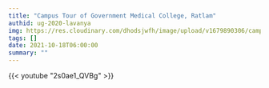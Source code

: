 ```yaml
---
title: "Campus Tour of Government Medical College, Ratlam"
authid: ug-2020-lavanya
img: https://res.cloudinary.com/dhodsjwfh/image/upload/v1679890306/campus-tour_adxlkk.png
tags: []
date: 2021-10-18T06:00:00
summary: ""
---
```


{{< youtube "2s0ae1_QVBg" >}}
